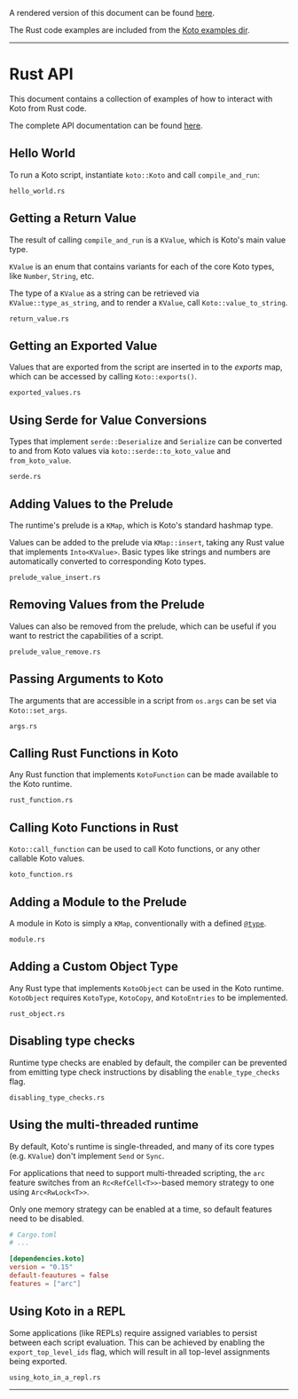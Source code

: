 A rendered version of this document can be found
[here](https://koto.dev/docs/next/api).

The Rust code examples are included from the
[Koto examples dir](../../koto/examples).

---

# Rust API

This document contains a collection of examples of how to interact with Koto from Rust code.

The complete API documentation can be found [here][koto-docs].

## Hello World

To run a Koto script, instantiate `koto::Koto` and call `compile_and_run`:

```rust_include
hello_world.rs
```

## Getting a Return Value

The result of calling `compile_and_run` is a `KValue`, which is Koto's main
value type.

`KValue` is an enum that contains variants for each of the core Koto types,
like `Number`, `String`, etc.

The type of a `KValue` as a string can be retrieved via `KValue::type_as_string`,
and to render a `KValue`, call `Koto::value_to_string`.

```rust_include
return_value.rs
```

## Getting an Exported Value

Values that are exported from the script are inserted in to the _exports_ map,
which can be accessed by calling `Koto::exports()`.

```rust_include
exported_values.rs
```

## Using Serde for Value Conversions

Types that implement `serde::Deserialize` and `Serialize` can be converted
to and from Koto values via `koto::serde::to_koto_value` and `from_koto_value`.

```rust_include
serde.rs
```

## Adding Values to the Prelude

The runtime's prelude is a `KMap`, which is Koto's standard hashmap type.

Values can be added to the prelude via `KMap::insert`, taking any Rust value
that implements `Into<KValue>`. Basic types like strings and numbers are
automatically converted to corresponding Koto types.

```rust_include
prelude_value_insert.rs
```

## Removing Values from the Prelude

Values can also be removed from the prelude, which can be useful if you want
to restrict the capabilities of a script.

```rust_include
prelude_value_remove.rs
```

## Passing Arguments to Koto

The arguments that are accessible in a script from `os.args` can be set via
`Koto::set_args`.

```rust_include
args.rs
```

## Calling Rust Functions in Koto

Any Rust function that implements `KotoFunction` can be made available to the
Koto runtime.

```rust_include
rust_function.rs
```

## Calling Koto Functions in Rust

`Koto::call_function` can be used to call Koto functions, or any other callable
Koto values.



```rust_include
koto_function.rs
```

## Adding a Module to the Prelude

A module in Koto is simply a `KMap`, conventionally with a defined
[`@type`][type].

```rust_include
module.rs
```

## Adding a Custom Object Type

Any Rust type that implements `KotoObject` can be used in the Koto runtime.
`KotoObject` requires `KotoType`, `KotoCopy`, and `KotoEntries` to be
implemented.

```rust_include
rust_object.rs
```

## Disabling type checks

Runtime type checks are enabled by default, the compiler can be prevented from
emitting type check instructions by disabling the `enable_type_checks` flag.

```rust_include
disabling_type_checks.rs
```

## Using the multi-threaded runtime

By default, Koto's runtime is single-threaded, and many of its core types (e.g. `KValue`) don't
implement `Send` or `Sync`.

For applications that need to support multi-threaded scripting, the `arc` feature switches from an
`Rc<RefCell<T>>`-based memory strategy to one using `Arc<RwLock<T>>`.

Only one memory strategy can be enabled at a time, so default features need to be disabled.

```toml
# Cargo.toml
# ...

[dependencies.koto]
version = "0.15"
default-feautures = false
features = ["arc"]
```

## Using Koto in a REPL

Some applications (like REPLs) require assigned variables to persist between each script evaluation.
This can be achieved by enabling the `export_top_level_ids` flag,
which will result in all top-level assignments being exported.

```rust_include
using_koto_in_a_repl.rs
```

---

[koto-docs]: https://docs.rs/koto/latest/koto/
[type]: ./language_guide.md#type
